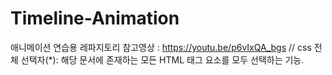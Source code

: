 # Timeline-Animation
애니메이션 연습용 레파지토리 참고영상 : https://youtu.be/p6vIxQA_bgs
// css 전체 선택자(*): 해당 문서에 존재하는 모든 HTML 태그 요소를 모두 선택하는 기능.